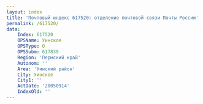 ```yaml
---
layout: index
title: 'Почтовый индекс 617520: отделение почтовой связи Почты России'
permalink: /617520/
data:
    Index: 617520
    OPSName: Уинское
    OPSType: О
    OPSSubm: 617839
    Region: 'Пермский край'
    Autonom: ''
    Area: 'Уинский район'
    City: Уинское
    City1: ''
    ActDate: '20050914'
    IndexOld: ''
---
```


